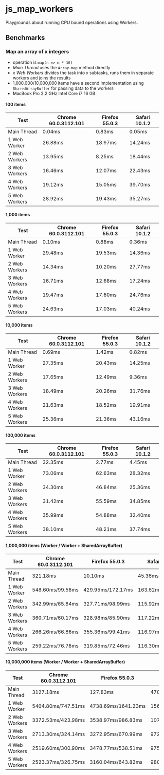 # js_map_workers

Playgrounds about running CPU bound operations using Workers.

## Benchmarks
### Map an array of x integers

- operation is `map(n => n * 10)`
- *Main Thread* uses the `Array.map` method directly
- *x Web Workers* divides the task into x subtasks, runs them in separate workers and joins the results
- 1,000,000/10,000,000 items have a second implementation using `SharedArrayBuffer` for passing data to the workers
- MacBook Pro 2.2 GHz Intel Core i7 16 GB

#### 100 items
| Test          | Chrome 60.0.3112.101 | Firefox 55.0.3 | Safari 10.1.2 |
| ------------- | -------------------- | -------------- | ------------- |
| Main Thread   | 0.04ms               | 0.83ms         | 0.05ms        |
| 1 Web Worker  | 26.88ms              | 18.97ms        | 14.24ms       |
| 2 Web Workers | 13.95ms              | 8.25ms         | 18.44ms       |
| 3 Web Workers | 16.46ms              | 12.07ms        | 22.43ms       |
| 4 Web Workers | 19.12ms              | 15.05ms        | 39.70ms       |
| 5 Web Workers | 28.92ms              | 19.43ms        | 35.27ms       |

#### 1,000 items
| Test          | Chrome 60.0.3112.101 | Firefox 55.0.3 | Safari 10.1.2 |
| ------------- | -------------------- | -------------- | ------------- |
| Main Thread   | 0.10ms               | 0.88ms         | 0.36ms        |
| 1 Web Worker  | 29.48ms              | 19.53ms        | 14.36ms       |
| 2 Web Workers | 14.34ms              | 10.20ms        | 27.77ms       |
| 3 Web Workers | 16.71ms              | 12.68ms        | 17.24ms       |
| 4 Web Workers | 19.47ms              | 17.60ms        | 24.76ms       |
| 5 Web Workers | 24.63ms              | 17.03ms        | 40.24ms       |

#### 10,000 items
| Test          | Chrome 60.0.3112.101 | Firefox 55.0.3 | Safari 10.1.2 |
| ------------- | -------------------- | -------------- | ------------- |
| Main Thread   | 0.69ms               | 1.42ms         | 0.82ms        |
| 1 Web Worker  | 27.35ms              | 20.43ms        | 14.25ms       |
| 2 Web Workers | 17.65ms              | 12.49ms        | 9.36ms        |
| 3 Web Workers | 18.49ms              | 20.26ms        | 31.76ms       |
| 4 Web Workers | 21.63ms              | 18.52ms        | 19.91ms       |
| 5 Web Workers | 25.36ms              | 21.36ms        | 43.16ms       |

#### 100,000 items
| Test          | Chrome 60.0.3112.101 | Firefox 55.0.3 | Safari 10.1.2 |
| ------------- | -------------------- | -------------- | ------------- |
| Main Thread   | 32.35ms              | 2.77ms         | 4.45ms        |
| 1 Web Worker  | 73.06ms              | 62.63ms        | 28.32ms       |
| 2 Web Workers | 34.30ms              | 46.84ms        | 25.36ms       |
| 3 Web Workers | 31.42ms              | 55.59ms        | 34.85ms       |
| 4 Web Workers | 35.99ms              | 54.88ms        | 32.40ms       |
| 5 Web Workers | 38.10ms              | 48.21ms        | 37.74ms       |

#### 1,000,000 items (Worker / Worker + SharedArrayBuffer)
| Test          | Chrome 60.0.3112.101 | Firefox 55.0.3    | Safari 10.1.2     |
| ------------- | -------------------- | ----------------- | ----------------- |
| Main Thread   | 321.18ms             | 10.10ms           | 45.36ms           |
| 1 Web Worker  | 548.60ms/99.58ms     | 429.95ms/172.17ms | 163.62ms/151.13ms |
| 2 Web Workers | 342.99ms/65.84ms     | 327.71ms/98.99ms  | 115.92ms/55.49ms  |
| 3 Web Workers | 360.71ms/60.17ms     | 328.98ms/85.90ms  | 117.22ms/51.30ms  |
| 4 Web Workers | 266.26ms/66.86ms     | 355.36ms/99.41ms  | 116.97ms/94.37ms  |
| 5 Web Workers | 259.22ms/76.78ms     | 319.85ms/72.46ms  | 116.30ms/59.76ms  |

#### 10,000,000 items (Worker / Worker + SharedArrayBuffer)
| Test          | Chrome 60.0.3112.101 | Firefox 55.0.3      | Safari 10.1.2      |
| ------------- | -------------------- | ------------------- | ------------------ |
| Main Thread   | 3127.18ms            | 127.83ms            | 470.45ms           |
| 1 Web Worker  | 5404.80ms/747.51ms   | 4738.69ms/1641.23ms | 1565.92ms/849.99ms |
| 2 Web Workers | 3372.53ms/423.98ms   | 3538.97ms/986.83ms  | 1079.56ms/394.46ms |
| 3 Web Workers | 2713.30ms/324.14ms   | 3272.95ms/670.99ms  | 972.53ms/327.34ms  |
| 4 Web Workers | 2519.60ms/300.90ms   | 3478.77ms/538.51ms  | 975.76ms/295.79ms  |
| 5 Web Workers | 2523.37ms/326.75ms   | 3160.04ms/643.82ms  | 980.84ms/357.67ms  |